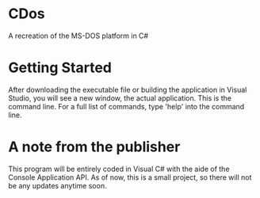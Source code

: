 # CDos
A recreation of the MS-DOS platform in C#

# Getting Started
After downloading the executable file or building the application in Visual Studio, you will see a new window, the actual application. This is the command line. For a full list of commands, type 'help' into the command line.

# A note from the publisher
This program will be entirely coded in Visual C# with the aide of the Console Application API. As of now, this is a small project, so there will not be any updates anytime soon.
